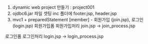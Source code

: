 1. dynamic web project 만들기 : project001
2. ojdbc6.jar 파일 셋팅
inc 폴더에 footer.jsp, header.jsp
3. mvc1 + preparedStatement
[member] - 회원가입 (join.jsp), 로그인 (login.jsp)
회원가입폼  회원가입처리
join.jsp → join_process.jsp

로그인폼     로그인처리
login.jsp → login_process.jsp